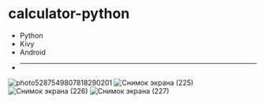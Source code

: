 # calculator-python
- Python
- Kivy
- Android
- ***
![photo5287549807818290201](https://user-images.githubusercontent.com/25771381/131267242-fe1cddef-ea75-460e-9c9b-6110c109d80f.jpg)
![Снимок экрана (225)](https://user-images.githubusercontent.com/25771381/131267243-3fefe7d0-041a-4e56-b42b-f687e5a4be1a.png)
![Снимок экрана (226)](https://user-images.githubusercontent.com/25771381/131267244-a8cfd1a7-4d6b-416f-8f9b-6ab44039cfea.png)
![Снимок экрана (227)](https://user-images.githubusercontent.com/25771381/131267245-187b3a0c-29f1-42fd-b402-be2338daa266.png)

